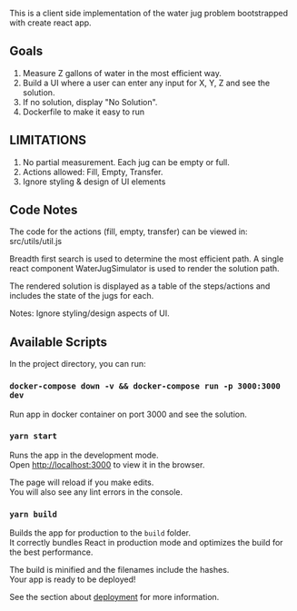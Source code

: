 This is a client side implementation of the water jug problem bootstrapped with create react app.

## Goals
1. Measure Z gallons of water in the most efficient way.
2. Build a UI where a user can enter any input for X, Y, Z and see the solution.
3. If no solution, display "No Solution".
4. Dockerfile to make it easy to run

## LIMITATIONS
1. No partial measurement. Each jug can be empty or full.
2. Actions allowed: Fill, Empty, Transfer.
3. Ignore styling & design of UI elements

## Code Notes

The code for the actions (fill, empty, transfer) can be viewed in: src/utils/util.js

Breadth first search is used to determine the most efficient path. A single react component WaterJugSimulator is used to render the solution path.

The rendered solution is displayed as a table of the steps/actions and includes the state of the jugs for each.

Notes: Ignore styling/design aspects of UI.

## Available Scripts

In the project directory, you can run:

### `docker-compose down -v && docker-compose run -p 3000:3000 dev`

Run app in docker container on port 3000 and see the solution.

### `yarn start`

Runs the app in the development mode.<br />
Open [http://localhost:3000](http://localhost:3000) to view it in the browser.

The page will reload if you make edits.<br />
You will also see any lint errors in the console.

### `yarn build`

Builds the app for production to the `build` folder.<br />
It correctly bundles React in production mode and optimizes the build for the best performance.

The build is minified and the filenames include the hashes.<br />
Your app is ready to be deployed!

See the section about [deployment](https://facebook.github.io/create-react-app/docs/deployment) for more information.

